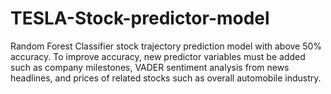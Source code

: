 # TESLA-Stock-predictor-model
Random Forest Classifier stock trajectory prediction model with above 50% accuracy.
To improve accuracy, new predictor variables must be added such as company milestones, VADER sentiment analysis from news headlines, and prices of related stocks such as overall automobile industry.

